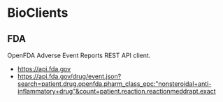 # BioClients

## FDA

OpenFDA Adverse Event Reports REST API client.

* <https://api.fda.gov>
* <https://api.fda.gov/drug/event.json?search=patient.drug.openfda.pharm_class_epc:"nonsteroidal+anti-inflammatory+drug"&count=patient.reaction.reactionmeddrapt.exact>
